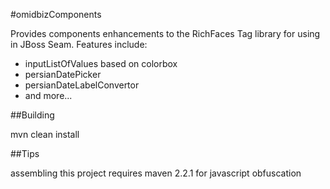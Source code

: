 #omidbizComponents

Provides components enhancements to the RichFaces Tag library for using in JBoss Seam. Features include:

+ inputListOfValues based on colorbox 
+ persianDatePicker
+ persianDateLabelConvertor
+ and more...


##Building

   mvn clean install
   
##Tips

assembling this project requires maven 2.2.1 for javascript obfuscation

